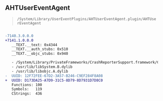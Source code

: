 ## AHTUserEventAgent

> `/System/Library/UserEventPlugins/AHTUserEventAgent.plugin/AHTUserEventAgent`

```diff

-7140.3.0.0.0
+7141.1.0.0.0
   __TEXT.__text: 0x4344
   __TEXT.__auth_stubs: 0x510
   __TEXT.__objc_stubs: 0x940

   - /System/Library/PrivateFrameworks/CrashReporterSupport.framework/CrashReporterSupport
   - /usr/lib/libSystem.B.dylib
   - /usr/lib/libobjc.A.dylib
-  UUID: 12F72FEE-67D2-3A57-B246-C9EF284F8A08
+  UUID: D173DA25-A7D9-31C5-8D79-8D7931D7D8C0
   Functions: 100
   Symbols:   119
   CStrings:  436

```
